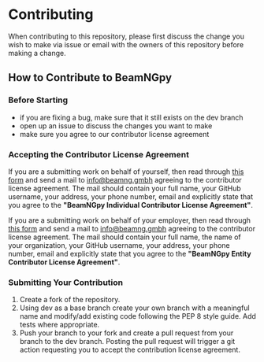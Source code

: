 # Contributing

When contributing to this repository, please first discuss the change you wish to make via issue or email with the owners of this repository before making a change.

## How to Contribute to BeamNGpy

### Before Starting

* if you are fixing a bug, make sure that it still exists on the dev branch
* open up an issue to discuss the changes you want to make
* make sure you agree to our contributor license agreement

### Accepting the Contributor License Agreement

If you are a submitting work on behalf of yourself, then read through [this form](https://github.com/BeamNG/BeamNGpy/blob/dev/CLA-individual.pdf) and send a mail to  info@beamng.gmbh agreeing to the contributor license agreement. The mail should contain your full name, your GitHub username, your address, your phone number, email and explicitly state that you agree to the **"BeamNGpy Individual Contributor License Agreement"**.

If you are a submitting work on behalf of your employer, then read through [this form](https://github.com/BeamNG/BeamNGpy/blob/dev/CLA-entity.pdf) and send a mail to  info@beamng.gmbh agreeing to the contributor license agreement. The mail should contain your full name, the name of your organization, your GitHub username, your address, your phone number, email and explicitly state that you agree to the **"BeamNGpy Entity Contributor License Agreement"**.

### Submitting Your Contribution

1. Create a fork of the repository.
2. Using dev as a base branch create your own branch with a meaningful name and modify/add existing code following the PEP 8 style guide. Add tests where appropriate.
3. Push your branch to your fork and create a pull request from your branch to the dev branch. Posting the pull request will trigger a git action requesting you to accept the contribution license agreement.
